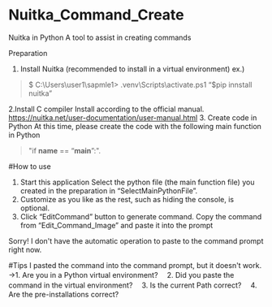 # Nuitka_Command_Create
Nuitka in Python
A tool to assist in creating commands

Preparation
1. Install Nuitka (recommended to install in a virtual environment)
ex.)
>$ C:\Users\user1\sapmle1> .venv\Scripts\activate.ps1
>“$pip innstall nuitka”

2.Install C compiler
Install according to the official manual.
https://nuitka.net/user-documentation/user-manual.html
3. Create code in Python
At this time, please create the code with the following main function in Python
>"if __name__ == “__main__”:".

#How to use
1. Start this application
Select the python file (the main function file) you created in the preparation in “SelectMainPythonFile”.
3. Customize as you like as the rest, such as hiding the console, is optional.
4. Click “EditCommand” button to generate command.
Copy the command from “Edit_Command_Image” and paste it into the prompt

Sorry!
I don't have the automatic operation to paste to the command prompt right now.

#Tips
I pasted the command into the command prompt, but it doesn't work.
→1. Are you in a Python virtual environment?
　2. Did you paste the command in the virtual environment?
　3. Is the current Path correct?
　4. Are the pre-installations correct?

